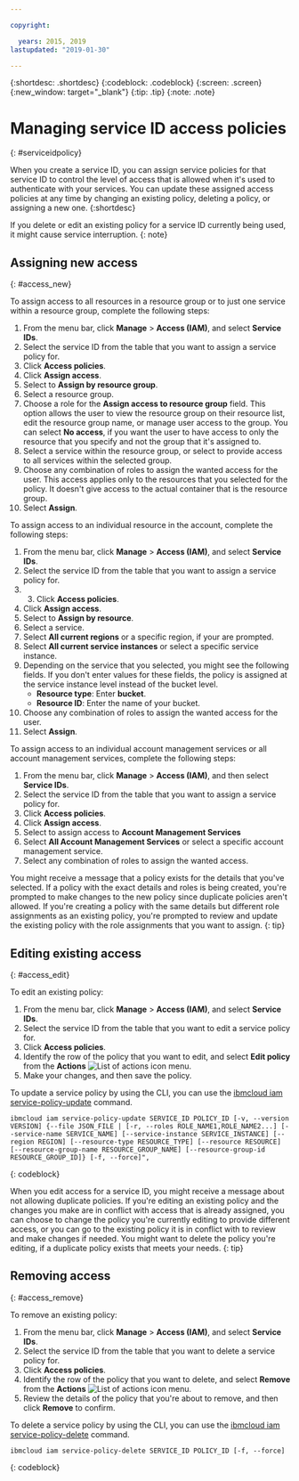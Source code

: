 ```yaml
---

copyright:

  years: 2015, 2019
lastupdated: "2019-01-30"

---
```


{:shortdesc: .shortdesc}
{:codeblock: .codeblock}
{:screen: .screen}
{:new_window: target="_blank"}
{:tip: .tip}
{:note: .note}

# Managing service ID access policies
{: #serviceidpolicy}

When you create a service ID, you can assign service policies for that service ID to control the level of access that is allowed when it's used to authenticate with your services. You can update these assigned access policies at any time by changing an existing policy, deleting a policy, or assigning a new one.
{:shortdesc}

If you delete or edit an existing policy for a service ID currently being used, it might cause service interruption.
{: note}

## Assigning new access
{: #access_new}

To assign access to all resources in a resource group or to just one service within a resource group, complete the following steps:

1. From the menu bar, click **Manage** &gt; **Access (IAM)**, and select **Service IDs**.
2. Select the service ID from the table that you want to assign a service policy for.
3. Click **Access policies**.
4. Click **Assign access**.
5. Select to **Assign by resource group**.
6. Select a resource group.
7. Choose a role for the **Assign access to resource group** field. This option allows the user to view the resource group on their resource list, edit the resource group name, or manage user access to the group. You can select **No access**, if you want the user to have access to only the resource that you specify and not the group that it's assigned to.
8. Select a service within the resource group, or select to provide access to all services within the selected group.
9. Choose any combination of roles to assign the wanted access for the user. This access applies only to the resources that you selected for the policy. It doesn't give access to the actual container that is the resource group.
10. Select **Assign**.

To assign access to an individual resource in the account, complete the following steps:

1. From the menu bar, click **Manage** &gt; **Access (IAM)**, and select **Service IDs**.
2. Select the service ID from the table that you want to assign a service policy for.
3. 3. Click **Access policies**.
4. Click **Assign access**.
5. Select to **Assign by resource**.
6. Select a service.
7. Select **All current regions** or a specific region, if your are prompted.
8. Select **All current service instances** or select a specific service instance.
9. Depending on the service that you selected, you might see the following fields. If you don't enter values for these fields, the policy is assigned at the service instance level instead of the bucket level.
    * **Resource type**: Enter **bucket**.
    * **Resource ID**: Enter the name of your bucket.
10. Choose any combination of roles to assign the wanted access for the user.
11. Select **Assign**.

To assign access to an individual account management services or all account management services, complete the following steps:

1. From the menu bar, click **Manage** &gt; **Access (IAM)**, and then select **Service IDs**.
2. Select the service ID from the table that you want to assign a service policy for.
3. Click **Access policies**.
4. Click **Assign access**.
5. Select to assign access to **Account Management Services**
6. Select **All Account Management Services** or select a specific account management service.
7. Select any combination of roles to assign the wanted access.

You might receive a message that a policy exists for the details that you've selected. If a policy with the exact details and roles is being created, you're prompted to make changes to the new policy since duplicate policies aren't allowed. If you're creating a policy with the same details but different role assignments as an existing policy, you're prompted to review and update the existing policy with the role assignments that you want to assign.
{: tip}

## Editing existing access
{: #access_edit}

To edit an existing policy:

1. From the menu bar, click **Manage** &gt; **Access (IAM)**, and select **Service IDs**.
2. Select the service ID from the table that you want to edit a service policy for.
3. Click **Access policies**.
4. Identify the row of the policy that you want to edit, and select **Edit policy** from the **Actions** ![List of actions icon](../icons/action-menu-icon.svg) menu.
5. Make your changes, and then save the policy.

To update a service policy by using the CLI, you can use the [ibmcloud iam service-policy-update](/docs/cli/reference/ibmcloud?topic=cloud-cli-ibmcloud_iam_user_policy_update#ibmcloud_iam_service_policy_update) command.
```
ibmcloud iam service-policy-update SERVICE_ID POLICY_ID [-v, --version VERSION] {--file JSON_FILE | [-r, --roles ROLE_NAME1,ROLE_NAME2...] [--service-name SERVICE_NAME] [--service-instance SERVICE_INSTANCE] [--region REGION] [--resource-type RESOURCE_TYPE] [--resource RESOURCE] [--resource-group-name RESOURCE_GROUP_NAME] [--resource-group-id RESOURCE_GROUP_ID]} [-f, --force]",
```
{: codeblock}

When you edit access for a service ID, you might receive a message about not allowing duplicate policies. If you're editing an existing policy and the changes you make are in conflict with access that is already assigned, you can choose to change the policy you're currently editing to provide different access, or you can go to the existing policy it is in conflict with to review and make changes if needed. You might want to delete the policy you're editing, if a duplicate policy exists that meets your needs.
{: tip}

## Removing access
{: #access_remove}

To remove an existing policy:

1. From the menu bar, click **Manage** &gt; **Access (IAM)**, and select **Service IDs**.
2. Select the service ID from the table that you want to delete a service policy for.
3. Click **Access policies**. 
4. Identify the row of the policy that you want to delete, and select **Remove** from the **Actions** ![List of actions icon](../icons/action-menu-icon.svg) menu.
5. Review the details of the policy that you're about to remove, and then click **Remove** to confirm.

To delete a service policy by using the CLI, you can use the [ibmcloud iam service-policy-delete](/docs/cli/reference/ibmcloud?topic=cloud-cli-ibmcloud_iam_user_policy_update#ibmcloud_iam_service_policy_delete) command.
```
ibmcloud iam service-policy-delete SERVICE_ID POLICY_ID [-f, --force]
```
{: codeblock}
